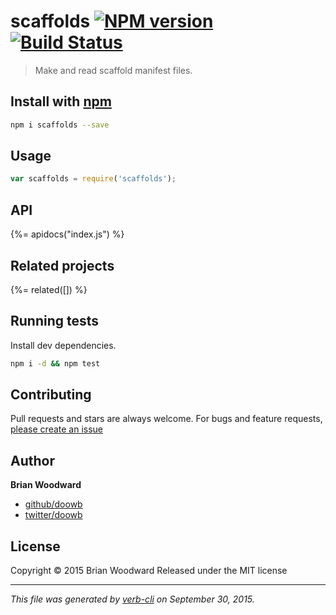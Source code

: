 # scaffolds [![NPM version](https://badge.fury.io/js/scaffolds.svg)](http://badge.fury.io/js/scaffolds)  [![Build Status](https://travis-ci.org/doowb/scaffolds.svg)](https://travis-ci.org/doowb/scaffolds) 

> Make and read scaffold manifest files.

## Install with [npm](npmjs.org)

```bash
npm i scaffolds --save
```

## Usage

```js
var scaffolds = require('scaffolds');
```

## API
<!-- add a path or glob pattern for files with code comments to use for docs  -->
{%= apidocs("index.js") %}

## Related projects
<!-- add an array of related projects, then un-escape the helper -->
{%= related([]) %}

## Running tests
Install dev dependencies.

```bash
npm i -d && npm test
```


## Contributing
Pull requests and stars are always welcome. For bugs and feature requests, [please create an issue](https://github.com/doowb/scaffolds/issues)


## Author

**Brian Woodward**
 
+ [github/doowb](https://github.com/doowb)
+ [twitter/doowb](http://twitter.com/doowb) 

## License
Copyright © 2015 Brian Woodward
Released under the MIT license

***

_This file was generated by [verb-cli](https://github.com/assemble/verb-cli) on September 30, 2015._
